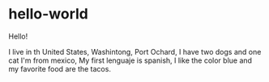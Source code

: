 # hello-world

Hello!

I live in th United States, Washintong, Port Ochard, I have two dogs and one cat I'm from mexico, My first lenguaje is spanish, I like the color blue and my favorite food are the tacos.
